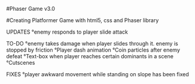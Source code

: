 #Phaser Game v3.0

#Creating Platformer Game with html5, css and Phaser library

UPDATES
°enemy responds to player slide attack

TO-DO
°enemy takes damage when player slides through it. enemy is stopped by friction
°Player dash animation
°Coin particles after enemy defeat
°Text-box when player reaches certain dominants in a scene
°Cutscenes

FIXES
°player awkward movement while standing on slope has been fixed